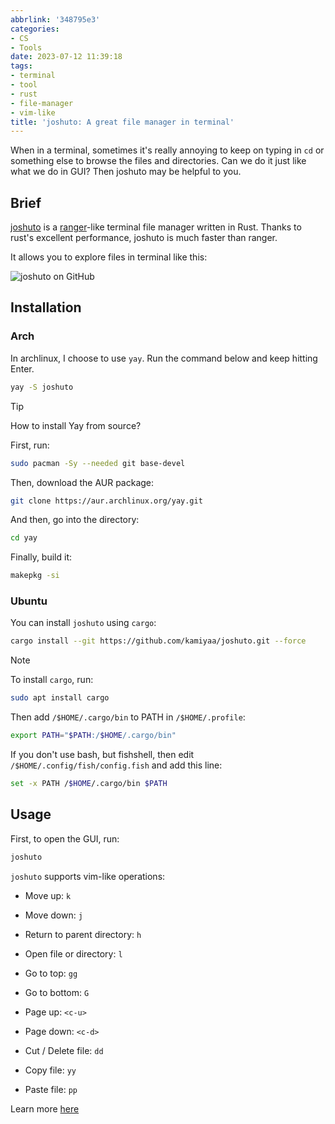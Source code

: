 ```yaml
---
abbrlink: '348795e3'
categories:
- CS
- Tools
date: 2023-07-12 11:39:18
tags:
- terminal
- tool
- rust
- file-manager
- vim-like
title: 'joshuto: A great file manager in terminal'
---
```


When in a terminal, sometimes it's really annoying to keep on typing in `cd` or something else to browse the files and directories. Can we do it just like what we do in GUI? Then joshuto may be helpful to you.

<!--more-->

## Brief

[joshuto](https://github.com/kamiyaa/joshuto) is a [ranger](https://ranger.github.io/)-like terminal file manager written in Rust. Thanks to rust's excellent performance, joshuto is much faster than ranger.

It allows you to explore files in terminal like this:

![joshuto on GitHub](https://img.blocklune.cc/blog-imgs/cs/tools/joshuto-a-great-file-manager-in-terminal/1.png)

## Installation

### Arch

In archlinux, I choose to use `yay`. Run the command below and keep hitting Enter.

```bash
yay -S joshuto
```

> [!TIP]
> How to install Yay from source?
>
> First, run:
>
> ```bash
> sudo pacman -Sy --needed git base-devel
> ```
>
> Then, download the AUR package:
>
> ```bash
> git clone https://aur.archlinux.org/yay.git
> ```
>
> And then, go into the directory:
>
> ```bash
> cd yay
> ```
>
> Finally, build it:
>
> ```bash
> makepkg -si
> ```

### Ubuntu

You can install `joshuto` using `cargo`:

```bash
cargo install --git https://github.com/kamiyaa/joshuto.git --force
```

> [!Note]
> To install `cargo`, run:
>
> ```bash
> sudo apt install cargo
> ```
>
> Then add `/$HOME/.cargo/bin` to PATH in `/$HOME/.profile`:
>
> ```bash
> export PATH="$PATH:/$HOME/.cargo/bin"
> ```
>
> If you don't use bash, but fishshell, then edit `/$HOME/.config/fish/config.fish` and add this line:
>
> ```bash
> set -x PATH /$HOME/.cargo/bin $PATH
> ```

## Usage

First, to open the GUI, run:

```bash
joshuto
```

`joshuto` supports vim-like operations:

- Move up: `k`
- Move down: `j`
- Return to parent directory: `h`
- Open file or directory: `l`
- Go to top: `gg`
- Go to bottom: `G`
- Page up: `<c-u>`
- Page down: `<c-d>`

- Cut / Delete file: `dd`
- Copy file: `yy`
- Paste file: `pp`

Learn more [here](https://github.com/kamiyaa/joshuto/blob/main/README.md#usage)